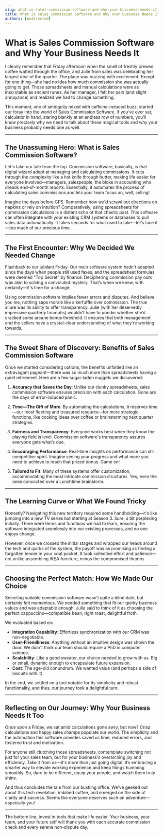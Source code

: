 ```yaml
---
slug: what-is-sales-commission-software-and-why-your-business-needs-it
title: What is Sales Commission Software and Why Your Business Needs It
authors: [undirected]
---
```



# What is Sales Commission Software and Why Your Business Needs It

I clearly remember that Friday afternoon when the smell of freshly brewed coffee wafted through the office, and Julie from sales was celebrating her largest deal of the quarter. The place was buzzing with excitement. Except for one thing—she had no idea how much commission she was actually going to get. Those spreadsheets and manual calculations were as inscrutable as ancient runes. As her manager, I felt her pain (and slight annoyance) and realized we had to change something.

This moment, one of ambiguity mixed with caffeine-induced buzz, started our foray into the world of Sales Commission Software. If you’ve ever sat, calculator in hand, staring blankly at an endless row of numbers, you’ll know precisely why we need to talk about these magical tools and why your business probably needs one as well.

---

## The Unassuming Hero: What is Sales Commission Software?

Let's take our tale from the top. Commission software, basically, is that digital wizard adept at managing and calculating commissions. It cuts through the complexity like a hot knife through butter, making life easier for everyone involved—managers, salespeople, the bloke in accounting who dreads end-of-month reports. Essentially, it automates the process of calculating sales commissions and lets your team focus on, well, selling!

Imagine the days before GPS. Remember how we'd scrawl out directions on napkins or rely on intuition? Comparatively, using spreadsheets for commission calculations is a distant echo of that chaotic past. This software can often integrate with your existing CRM systems or databases to pull sales data automatically. It takes seconds for what used to take—let’s face it—too much of our precious time.

---

## The First Encounter: Why We Decided We Needed Change

Flashback to our jubilant Friday. Our main software system hadn't adapted since the days when people still used faxes, and the spreadsheet formulas were deemed "Top Secret" by finance. Deciphering commission pay outs was akin to solving a convoluted mystery. That’s when we knew, with certainty—it's time for a change.

Using commission software implies fewer errors and disputes. And believe you me, nothing saps morale like a kerfuffle over commission. The true allure was its ability to offer transparency. Julie (with her deservedly impressive quarterly triumphs) wouldn’t have to ponder whether she’d cracked some arcane bonus threshold. It ensures that both management and the sellers have a crystal-clear understanding of what they're working towards.

---

## The Sweet Share of Discovery: Benefits of Sales Commission Software

Once we started considering options, the benefits unfolded like an extravagant pageant—there was so much more than spreadsheets having a quiet retirement. Here are a few sugar-laden nuggets we discovered:

1. **Accuracy that Saves the Day**: Unlike our clunky spreadsheets, sales commission software ensures precision with each calculation. Gone are the days of error-induced panic.
   
2. **Time—The Gift of More**: By automating the calculations, it reserves time—our most fleeting and treasured resource—for more strategic functions, like cooking ideas over coffee or brainstorming next quarter strategies.
   
3. **Fairness and Transparency**: Everyone works best when they know the playing field is level. Commission software's transparency assures everyone gets what’s due.

4. **Encouraging Performance**: Real-time insights on performance can stir competitive spirit. Imagine seeing your progress and what more you need to achieve to reach that prized bonus. Game on!

5. **Tailored to Fit**: Many of these systems offer customization, accommodating the most intricate commission structures. Yes, even the ones concocted over a Lunchtime brainstorm.

---

## The Learning Curve or What We Found Tricky

Honestly? Navigating this new territory required some handholding—it's like jumping into a new TV series but starting at Season 3. Sure, a bit perplexing initially. There were terms and functions we had to learn, ensuring the software integrated seamlessly into our existing processes, and no one enjoys change.

However, once we crossed the initial stages and wrapped our heads around the tech and quirks of the system, the payoff was as promising as finding a forgotten tenner in your coat pocket. It took collective effort and patience—not unlike assembling IKEA furniture, minus the compromised thumbs.

---

## Choosing the Perfect Match: How We Made Our Choice

Selecting suitable commission software wasn’t quite a blind date, but certainly felt momentous. We needed something that fit our quirky business values and was adaptable enough. Julie said to think of it as choosing the perfect cappuccino—compatible bean, right roast, delightful froth.

We evaluated based on:

- **Integration Capability**: Effortless synchronization with our CRM was non-negotiable.
- **User-Friendliness**: Anything without an intuitive design was shown the door. We didn't think our team should require a PhD in computer science.
- **Scalability**: Like a good sweater, our choice needed to grow with us. Big or small, dynamic enough to encapsulate future expansion.
- **Cost**: The age-old conundrum. We wanted value (and perhaps a side of biscuits with it).

In the end, we settled on a tool notable for its simplicity and robust functionality, and thus, our journey took a delightful turn.

---

## Reflecting on Our Journey: Why Your Business Needs It Too

Once upon a Friday, we sat amid calculations gone awry, but now? Crisp calculations and happy sales champs populate our world. The simplicity and the automation this software provides saved us time, reduced errors, and fostered trust and motivation.

For anyone still clutching those spreadsheets, contemplate switching not just for your sales team, but for your business's overarching joy and efficiency. Take it from us—it's more than just going digital; it’s embracing a smarter way to elevate working experience and keep things humming smoothly. So, dare to be different, equip your people, and watch them truly shine.

And thus concludes the tale from our bustling office. We've geeked out about this tech revelation, imbibed coffee, and emerged on the side of clarity and success. Seems like everyone deserves such an adventure—especially you!

--- 

The bottom line, invest in tools that make life easier. Your business, your team, and your future self will thank you with each accurate commission check and every serene non-dispute day.